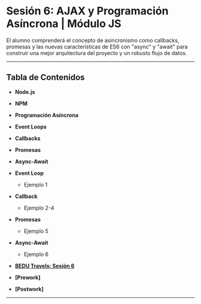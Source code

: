 # Sesión 6: AJAX y Programación Asíncrona | Módulo JS

El alumno comprenderá el concepto de asincronismo como callbacks, promesas y las nuevas características de ES6 con "async" y "await" para construir una mejor arquitectura del proyecto y un robusto flujo de datos. 


***

## Tabla de Contenidos
  
  - **Node.js**
  - **NPM**
  - **Programación Asíncrona**
  - **Event Loops**
  - **Callbacks**
  - **Promesas**
  - **Async-Await**
  
  
  
 
  - **Event Loop**
    - Ejemplo 1
    
  - **Callback**
    - Ejemplo 2-4
 
  - **Promesas**
    - Ejemplo 5
    
  - **Async-Await**
    - Ejemplo 6
    
    
  - **[BEDU Travels: Sesión 6](https://github.com/mikenieva/B1-Programacion-Con-Javascript-Expert/blob/master/BEDU-Travels.md#sesi%C3%B3n-6-asincron%C3%ADa)**
  
  - **[Prework]**
  - **[Postwork]**
  
***

